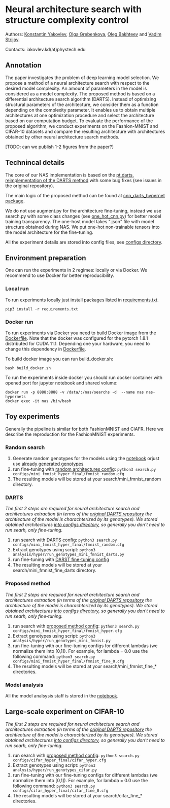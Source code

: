 # Neural architecture search with structure complexity control

Authors: [Konstantin Yakovlev](https://github.com/Konstantin-Iakovlev), [Olga Grebenkova](https://github.com/GrebenkovaO), [Oleg Bakhteev](https://github.com/bahleg) and [Vadim Strijov](https://github.com/Strijov).

Contacts: iakovlev.kd(at)phystech.edu

## Annotation
The paper investigates the problem of deep learning model selection. We propose a method of a neural architecture search with respect to the desired model  complexity. An amount of parameters in the model is considered as a model complexity. The proposed method is based on a differential architecture search algorithm (DARTS). Instead of optimizing structural parameters of the architecture, we consider them as a function depending on the complexity parameter. It enables us to obtain multiple architectures at one optimization procedure and select the architecture based on our computation budget.  To evaluate the performance of the proposed algorithm, we conduct experiments on the Fashion-MNIST and CIFAR-10 datasets and compare the resulting architecture with architectures obtained by other neural architecture search  methods.

[TODO: can we publish 1-2 figures from the paper?]

## Technincal details
The core of our NAS implementation is based on the [pt.darts, reimplementation of the DARTS method](https://github.com/khanrc/pt.darts) with some bug fixes (see issues in the original repository).

The main logic of the proposed method can be found at [cnn_darts_hypernet package](models/cnn_darts_hypernet).

We do not use augment.py for the architecture fine-tuning, instead we use search.py with some class changes (see [one_hot_cnn.py](models/cnn/one_hot_cnn.py)) for better model training transparency. The one-host model takes ".json" file with model structure obtained during NAS. We put one-hot non-trainable tensors into the model architecture for the fine-tuning.

All the experiment details are stored into config files, see [configs directory](configs).
## Environment preparation
One can run the experiments in 2 regimes: locally or via Docker. We recommend to use Docker for better reproducibility.

### Local run
To run experiments locally just install packages listed in [requirements.txt](requirements.txt).
```
pip3 install -r requirements.txt
```

### Docker run
To run experiments via Docker you need to build Docker image from the [Dockerfile](Dockerfile).
Note that the docker was configured for the pytorch 1.8.1 distributed for CUDA 11.1. Depending one your hardware, you need to change this dependency in [Dockerfile](Dockerfile). 

To build docker image you can run build_docker.sh:
```
bash build_docker.sh
```

To run the experiments inside docker you should run docker container with opened port for jupyter notebook and shared volume:
```
docker run -p 8888:8888 -v /data/:/nas/searchs -d  --name nas nas-hypernets
docker exec -it nas /bin/bash
```
## Toy experiments
Generally the pipeline is similar for both FashionMNIST and CIAFR. Here we describe the reproduction for the FashionMNIST experiments.
### Random search
1. Generate random genotypes for the models using the [notebook](analysis/hyper/generate_genotypes.ipynb) orjust use [already generated genotypes](configs/mini_fmnist_hyper_final)
2. run fine-tuning with [random architectures config](configs/mini_fmnist_hyper_final/fmnist_random.cfg):
```python3 search.py configs/mini_fmnist_hyper_final/fmnist_random.cfg ```
3. The resulting models will be stored at your search/mini_fmnist_random directory.

### DARTS
*The first 2 steps are required for neural architecture search and architectures extraction (in terms of the [original DARTS repository](https://github.com/quark0/darts) the archtiecture of the model is charachterized by its genotypes). We stored obtained architectures [into configs directory](configs/mini_fmnist_hyper_final), so generally you don't need to run searh, only fine-tuning.*

1. run search with [DARTS config](configs/mini_fmnist_hyper_final/fmnist.cfg):
```python3 search.py configs/mini_fmnist_hyper_final/fmnist_random.cfg ```
2. Extract genotypes using script:
```python3 analysis/hyper/run_genotypes_mini_fmnist_darts.py```
3. run fine-tuning with [DARST fine-tuning config](configs/mini_fmnist_hyper_final/fmnist_fine_darts.cfg)
4. The resulting models will be stored at your search/mini_fmnist_fine_darts directory.

### Proposed method
*The first 2 steps are required for neural architecture search and architectures extraction (in terms of the [original DARTS repository](https://github.com/quark0/darts) the archtiecture of the model is charachterized by its genotypes). We stored obtained architectures [into configs directory](configs/mini_fmnist_hyper_final), so generally you don't need to run searh, only fine-tuning.*

1. run search with [proposed method config](configs/mini_fmnist_hyper_final/fmnist_hyper.cfg):
```python3 search.py configs/mini_fmnist_hyper_final/fmnist_hyper.cfg ```
2. Extract genotypes using script:
```python3 analysis/hyper/run_genotypes_mini_fmnist.py```
3. run fine-tuning with our fine-tuning configs for different lambdas (we normalize them into [0,1]). For example, for lambda = 0.0 use the following command: 
```python3 search.py configs/mini_fmnist_hyper_final/fmnist_fine_0.cfg```
4. The resulting models will be stored at your search/mini_fmnist_fine_* directories.

### Model analysis
All the model analsysis staff is stored in the [notebook](analysis/hyper/toy_example_fmnist.ipynb).

## Large-scale experiment on CIFAR-10
*The first 2 steps are required for neural architecture search and architectures extraction (in terms of the [original DARTS repository](https://github.com/quark0/darts) the archtiecture of the model is charachterized by its genotypes). We stored obtained architectures [into configs directory](configs/cifar_hyper_final), so generally you don't need to run searh, only fine-tuning.*
1. run search with [proposed method config](configs/cifar_hyper_final/cifar_hyper.cfg):
```python3 search.py configs/cifar_hyper_final/cifar_hyper.cfg```
2. Extract genotypes using script:
```python3 analysis/hyper/run_genotypes_cifar.py```
3. run fine-tuning with our fine-tuning configs for different lambdas (we normalize them into [0,1]). For example, for lambda = 0.0 use the following command: 
```python3 search.py configs/cifar_hyper_final/cifar_fine_0.cfg```
4. The resulting models will be stored at your search/cifar_fine_* directories.
